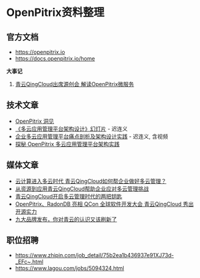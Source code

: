 # OpenPitrix资料整理

## 官方文档

- https://openpitrix.io
- https://docs.openpitrix.io/home


**大事记**

1. [青云QingCloud出席源创会 解读OpenPitrix微服务](https://log.qingcloud.com/archives/3480)

## 技术文章

- [OpenPitrix 洞见](https://github.com/openpitrix/openpitrix/wiki/OpenPitrix-%E6%B4%9E%E8%A7%81)
- [《多云应用管理平台架构设计》幻灯片](https://myslide.cn/slides/8822) - 迟连义
- [企业多云应用管理平台痛点剖析及架构设计实践](https://mp.weixin.qq.com/s/1CwErUp2EWVR_WQMtQPF4A) - 迟连义, 含视频
- [探秘 OpenPitrix 多云应用管理平台架构实践](https://zhuanlan.zhihu.com/p/47084690)


## 媒体文章

- [云计算进入多云时代 青云QingCloud如何帮企业做好多云管理？](https://t.cj.sina.com.cn/articles/view/2286037382/8842298602000bwy7)
- [从资源到应用青云QingCloud帮助企业应对多云管理挑战](http://cloud.idcquan.com/yzx/148726.shtml)
- [青云QingCloud开启多云管理时代的两把钥匙](http://cloud.zol.com.cn/694/6946010.html)
- [OpenPitrix、RadonDB 亮相 QCon 全球软件开发大会 青云QingCloud 秀出开源实力](http://www.ijiandao.com/2b/baijia/111380.html)
- [九大品牌发布，你对青云的认识又该刷新了](http://www.dostor.com/p/51816.html)

## 职位招聘

- https://www.zhipin.com/job_detail/75b2ea1b436937e91XJ73d-_EFc~.html
- https://www.lagou.com/jobs/5094324.html
